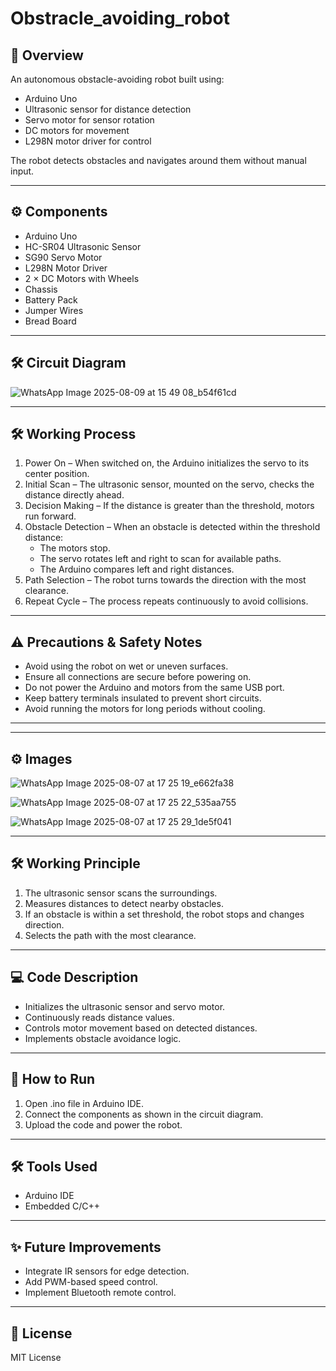 # Obstracle_avoiding_robot

## 📌 Overview
An autonomous obstacle-avoiding robot built using:
- Arduino Uno
- Ultrasonic sensor for distance detection
- Servo motor for sensor rotation
- DC motors for movement
- L298N motor driver for control

The robot detects obstacles and navigates around them without manual input.

---

## ⚙️ Components
- Arduino Uno
- HC-SR04 Ultrasonic Sensor
- SG90 Servo Motor
- L298N Motor Driver
- 2 × DC Motors with Wheels
- Chassis
- Battery Pack
- Jumper Wires
- Bread Board


---
## 🛠 Circuit Diagram
![WhatsApp Image 2025-08-09 at 15 49 08_b54f61cd](https://github.com/user-attachments/assets/2865a47f-10a6-432a-95d4-8ed1a3c48018)


---

## 🛠 Working Process
1. Power On – When switched on, the Arduino initializes the servo to its center position.
2. Initial Scan – The ultrasonic sensor, mounted on the servo, checks the distance directly ahead.
3. Decision Making – If the distance is greater than the threshold, motors run forward.
4. Obstacle Detection – When an obstacle is detected within the threshold distance:
   - The motors stop.
   - The servo rotates left and right to scan for available paths.
   - The Arduino compares left and right distances.
5. Path Selection – The robot turns towards the direction with the most clearance.
6. Repeat Cycle – The process repeats continuously to avoid collisions.

---

## ⚠️ Precautions & Safety Notes
- Avoid using the robot on wet or uneven surfaces.
- Ensure all connections are secure before powering on.
- Do not power the Arduino and motors from the same USB port.
- Keep battery terminals insulated to prevent short circuits.
- Avoid running the motors for long periods without cooling.

---
---

## ⚙️ Images
![WhatsApp Image 2025-08-07 at 17 25 19_e662fa38](https://github.com/user-attachments/assets/820e619e-2573-4c55-9afd-473a6691de0f)

![WhatsApp Image 2025-08-07 at 17 25 22_535aa755](https://github.com/user-attachments/assets/51fd058d-4200-49cb-acc3-247060f4bcbb)

![WhatsApp Image 2025-08-07 at 17 25 29_1de5f041](https://github.com/user-attachments/assets/9642b21f-bfd3-4e5d-aacf-a95fe347691a)



---
## 🛠 Working Principle
1. The ultrasonic sensor scans the surroundings.
2. Measures distances to detect nearby obstacles.
3. If an obstacle is within a set threshold, the robot stops and changes direction.
4. Selects the path with the most clearance.


---



## 💻 Code Description
- Initializes the ultrasonic sensor and servo motor.
- Continuously reads distance values.
- Controls motor movement based on detected distances.
- Implements obstacle avoidance logic.

---

## 🚀 How to Run

1. Open .ino file in Arduino IDE.
2. Connect the components as shown in the circuit diagram.
3. Upload the code and power the robot.

---

## 🛠 Tools Used
- Arduino IDE
- Embedded C/C++

---

## ✨ Future Improvements
- Integrate IR sensors for edge detection.
- Add PWM-based speed control.
- Implement Bluetooth remote control.

---

## 📜 License
MIT License
